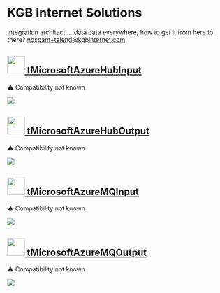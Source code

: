 # KGB Internet Solutions
  Integration architect ... data data everywhere, how to get it from here to there?
     <nospam+talend@kgbinternet.com>

## <a href='./components/tMicrosoftAzureHubInput/readme.md'><img src='./components/tMicrosoftAzureHubInput/logo.jpg' width='40' height='40'> tMicrosoftAzureHubInput</a>
 :warning: Compatibility not known

<img src='./components/tMicrosoftAzureHubInput/sample.jpg'>

## <a href='./components/tMicrosoftAzureHubOutput/readme.md'><img src='./components/tMicrosoftAzureHubOutput/logo.jpg' width='40' height='40'> tMicrosoftAzureHubOutput</a>
 :warning: Compatibility not known

<img src='./components/tMicrosoftAzureHubOutput/sample.jpg'>

## <a href='./components/tMicrosoftAzureMQInput/readme.md'><img src='./components/tMicrosoftAzureMQInput/logo.jpg' width='40' height='40'> tMicrosoftAzureMQInput</a>
 :warning: Compatibility not known

<img src='./components/tMicrosoftAzureMQInput/sample.jpg'>

## <a href='./components/tMicrosoftAzureMQOutput/readme.md'><img src='./components/tMicrosoftAzureMQOutput/logo.jpg' width='40' height='40'> tMicrosoftAzureMQOutput</a>
 :warning: Compatibility not known

<img src='./components/tMicrosoftAzureMQOutput/sample.jpg'>
